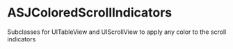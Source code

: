 # ASJColoredScrollIndicators
Subclasses for UITableView and UIScrollView to apply any color to the scroll indicators
